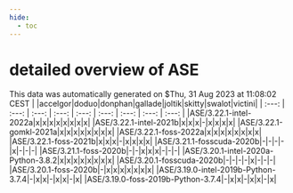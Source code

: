 ```yaml
---
hide:
  - toc
---
```


detailed overview of ASE
========================


This data was automatically generated on $Thu, 31 Aug 2023 at 11:08:02 CEST
| |accelgor|doduo|donphan|gallade|joltik|skitty|swalot|victini|
| :---: | :---: | :---: | :---: | :---: | :---: | :---: | :---: | :---: |
|ASE/3.22.1-intel-2022a|x|x|x|x|x|x|x|x|
|ASE/3.22.1-intel-2021b|x|x|x|-|x|x|x|x|
|ASE/3.22.1-gomkl-2021a|x|x|x|x|x|x|x|x|
|ASE/3.22.1-foss-2022a|x|x|x|x|x|x|x|x|
|ASE/3.22.1-foss-2021b|x|x|x|-|x|x|x|x|
|ASE/3.21.1-fosscuda-2020b|-|-|-|-|x|-|-|-|
|ASE/3.21.1-foss-2020b|-|-|x|x|x|-|-|-|
|ASE/3.20.1-intel-2020a-Python-3.8.2|x|x|x|x|x|x|x|x|
|ASE/3.20.1-fosscuda-2020b|-|-|-|-|x|-|-|-|
|ASE/3.20.1-foss-2020b|-|x|x|x|x|x|x|x|
|ASE/3.19.0-intel-2019b-Python-3.7.4|-|x|x|-|x|x|-|x|
|ASE/3.19.0-foss-2019b-Python-3.7.4|-|x|x|-|x|x|-|x|
